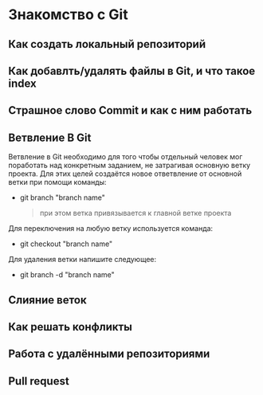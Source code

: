 # Знакомство с Git #

## Как создать локальный репозиторий

## Как добавлть/удалять файлы в Git, и что такое index

## Страшное слово Commit и как с ним работать

## Ветвление В Git
Ветвление в Git необходимо для того чтобы отдельный человек мог поработать над конкретным заданием, не затрагивая основную ветку проекта. Для этих целей создаётся новое ответвление от основной ветки при помощи команды:

+ git branch "branch name"

    >при этом ветка привязывается к главной ветке проекта

Для переключения на любую ветку используется команда:
+ git checkout "branch name"

Для удаления ветки напишите следующее:
+ git branch -d "branch name"
## Слияние веток

## Как решать конфликты

## Работа с удалёнными репозиториями

## Pull request 